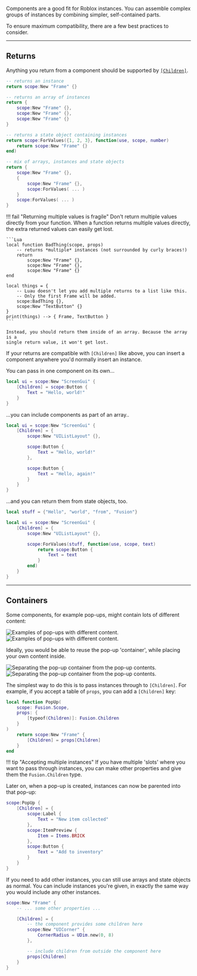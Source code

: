 Components are a good fit for Roblox instances. You can assemble complex groups
of instances by combining simpler, self-contained parts.

To ensure maximum compatibility, there are a few best practices to consider.

-----

## Returns

Anything you return from a component should be supported by
[`[Children]`](../roblox/parenting.md).

```Lua
-- returns an instance
return scope:New "Frame" {}

-- returns an array of instances
return {
	scope:New "Frame" {},
	scope:New "Frame" {},
	scope:New "Frame" {}
}

-- returns a state object containing instances
return scope:ForValues({1, 2, 3}, function(use, scope, number)
	return scope:New "Frame" {}
end)

-- mix of arrays, instances and state objects
return {
	scope:New "Frame" {},
	{
		scope:New "Frame" {},
		scope:ForValues( ... )
	}
	scope:ForValues( ... )
}
```

!!! fail "Returning multiple values is fragile"
    Don't return multiple values directly from your function. When a function
    returns multiple values directly, the extra returned values can easily get
    lost.

    ```Lua
    local function BadThing(scope, props)
		-- returns *multiple* instances (not surrounded by curly braces!)
        return
            scope:New "Frame" {},
            scope:New "Frame" {},
            scope:New "Frame" {}
    end

    local things = {
        -- Luau doesn't let you add multiple returns to a list like this.
        -- Only the first Frame will be added.
        scope:BadThing {},
        scope:New "TextButton" {}
    }
    print(things) --> { Frame, TextButton }
    ```

    Instead, you should return them inside of an array. Because the array is a
    single return value, it won't get lost.

If your returns are compatible with `[Children]` like above, you can insert a
component anywhere you'd normally insert an instance.

You can pass in one component on its own...

```Lua hl_lines="2-4"
local ui = scope:New "ScreenGui" {
    [Children] = scope:Button {
        Text = "Hello, world!"
    }
}
```

...you can include components as part of an array..

```Lua hl_lines="5-7 9-11"
local ui = scope:New "ScreenGui" {
    [Children] = {
        scope:New "UIListLayout" {},

        scope:Button {
            Text = "Hello, world!"
        },

        scope:Button {
            Text = "Hello, again!"
        }
    }
}
```

...and you can return them from state objects, too.

```Lua hl_lines="8-10"
local stuff = {"Hello", "world", "from", "Fusion"}

local ui = scope:New "ScreenGui" {
    [Children] = {
        scope:New "UIListLayout" {},

        scope:ForValues(stuff, function(use, scope, text)
            return scope:Button {
                Text = text
            }
        end)
    }
}
```

-----

## Containers

Some components, for example pop-ups, might contain lots of different content:

![Examples of pop-ups with different content.](Popups-Dark.svg#only-dark)
![Examples of pop-ups with different content.](Popups-Light.svg#only-light)

Ideally, you would be able to reuse the pop-up 'container', while placing your
own content inside.

![Separating the pop-up container from the pop-up contents.](Popup-Exploded-Dark.svg#only-dark)
![Separating the pop-up container from the pop-up contents.](Popup-Exploded-Light.svg#only-light)

The simplest way to do this is to pass instances through to `[Children]`. For
example, if you accept a table of `props`, you can add a `[Children]` key:

```Lua hl_lines="4 8"
local function PopUp(
	scope: Fusion.Scope,
	props: {
		[typeof(Children)]: Fusion.Children
	}
)
    return scope:New "Frame" {
        [Children] = props[Children]
    }
end
```

!!! tip "Accepting multiple instances"
	If you have multiple 'slots' where you want to pass through instances, you
	can make other properties and give them the `Fusion.Children` type.

Later on, when a pop-up is created, instances can now be parented into that
pop-up:

```Lua
scope:PopUp {
    [Children] = {
        scope:Label {
            Text = "New item collected"
        },
        scope:ItemPreview {
            Item = Items.BRICK
        },
        scope:Button {
            Text = "Add to inventory"
        }
    }
}
```

If you need to add other instances, you can still use arrays and state objects
as normal. You can include instances you're given, in exactly the same way you
would include any other instances.

```Lua
scope:New "Frame" {
	-- ... some other properties ...

	[Children] = {
		-- the component provides some children here
		scope:New "UICorner" {
			CornerRadius = UDim.new(0, 8)
		},

		-- include children from outside the component here
		props[Children]
	}
}
```